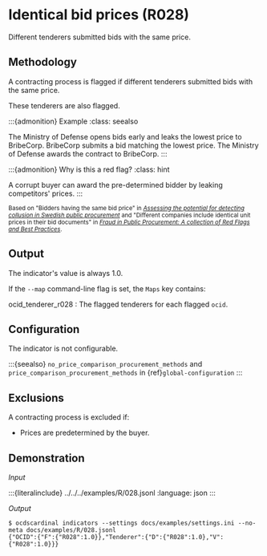 # Identical bid prices (R028)

Different tenderers submitted bids with the same price.

## Methodology

A contracting process is flagged if different tenderers submitted bids with the same price.

These tenderers are also flagged.

:::{admonition} Example
:class: seealso

The Ministry of Defense opens bids early and leaks the lowest price to BribeCorp. BribeCorp submits a bid matching the lowest price. The Ministry of Defense awards the contract to BribeCorp.
:::

:::{admonition} Why is this a red flag?
:class: hint

A corrupt buyer can award the pre-determined bidder by leaking competitors' prices.
:::

<small>Based on "Bidders having the same bid price" in [*Assessing the potential for detecting collusion in Swedish public procurement*](https://www.govtransparency.eu/wp-content/uploads/2021/08/Fazekas-Toth_SE_PPcartel_detection_20161115.pdf) and "Different companies include identical unit prices in their bid documents" in [*Fraud in Public Procurement: A collection of Red Flags and Best Practices*](https://ec.europa.eu/sfc/system/files/documents/sfc-files/fraud-public-procurement-final-20122017-ares20176254403.pdf).</small>

## Output

The indicator's value is always 1.0.

If the ``--map`` command-line flag is set, the ``Maps`` key contains:

ocid_tenderer_r028
: The flagged tenderers for each flagged `ocid`.

## Configuration

The indicator is not configurable.

:::{seealso}
`no_price_comparison_procurement_methods` and `price_comparison_procurement_methods` in {ref}`global-configuration`
:::

## Exclusions

A contracting process is excluded if:

- Prices are predetermined by the buyer.

## Demonstration

*Input*

:::{literalinclude} ../../../examples/R/028.jsonl
:language: json
:::

*Output*

```console
$ ocdscardinal indicators --settings docs/examples/settings.ini --no-meta docs/examples/R/028.jsonl
{"OCID":{"F":{"R028":1.0}},"Tenderer":{"D":{"R028":1.0},"V":{"R028":1.0}}}

```
